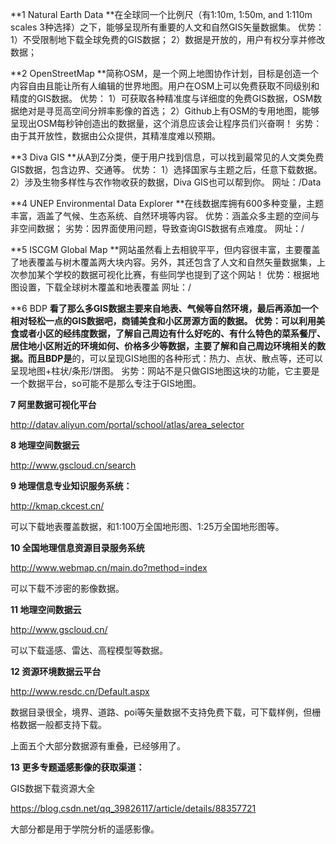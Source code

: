 **1 Natural Earth Data
**在全球同一个比例尺（有1:10m, 1:50m, and 1:110m scales 3种选择）之下，能够呈现所有重要的人文和自然GIS矢量数据集。
优势：
1）不受限制地下载全球免费的GIS数据；
2）数据是开放的，用户有权分享并修改数据；


**2 OpenStreetMap
**简称OSM，是一个网上地图协作计划，目标是创造一个内容自由且能让所有人编辑的世界地图。用户在OSM上可以免费获取不同级别和精度的GIS数据。
优势：
1）可获取各种精准度与详细度的免费GIS数据，OSM数据绝对是寻觅高空间分辨率影像的首选；
2）Github上有OSM的专用地图，能够呈现出OSM每秒钟创造出的数据量，这个消息应该会让程序员们兴奋啊！
劣势：由于其开放性，数据由公众提供，其精准度难以预期。


**3 Diva GIS
**从A到Z分类，便于用户找到信息，可以找到最常见的人文类免费GIS数据，包含边界、交通等。
优势：
1）选择国家与主题之后，任意下载数据。
2）涉及生物多样性与农作物收获的数据，Diva GIS也可以帮到你。
网址：/Data

**4 UNEP Environmental Data Explorer
**在线数据库拥有600多种变量，主题丰富，涵盖了气候、生态系统、自然环境等内容。
优势：涵盖众多主题的空间与非空间数据；
劣势：因界面使用问题，导致查询GIS数据有点难度。
网址：/


**5 ISCGM Global Map
**网站虽然看上去相貌平平，但内容很丰富，主要覆盖了地表覆盖与树木覆盖两大块内容。另外，其还包含了人文和自然矢量数据集，上次参加某个学校的数据可视化比赛，有些同学也提到了这个网站！
优势：根据地图设置，下载全球树木覆盖和地表覆盖
网址：/

**6 BDP
**看了那么多GIS数据主要来自地表、气候等自然环境，最后再添加一个相对轻松一点的GIS数据吧，商铺美食和小区房源方面的数据。
优势：可以利用美食或者小区的经纬度数据，了解自己周边有什么好吃的、有什么特色的菜系餐厅、居住地小区附近的环境如何、价格多少等数据，主要了解和自己周边环境相关的数据。而且BDP是**的，可以呈现GIS地图的各种形式：热力、点状、散点等，还可以呈现地图+柱状/条形/饼图。
劣势：网站不是只做GIS地图这块的功能，它主要是一个数据平台，so可能不是那么专注于GIS地图。

**7 阿里数据可视化平台**

http://datav.aliyun.com/portal/school/atlas/area_selector

**8 地理空间数据云**

http://www.gscloud.cn/search



**9 地理信息专业知识服务系统：**

http://kmap.ckcest.cn/

可以下载地表覆盖数据，和1:100万全国地形图、1:25万全国地形图等。

**10 全国地理信息资源目录服务系统**

http://www.webmap.cn/main.do?method=index

可以下载不涉密的影像数据。

**11 地理空间数据云**

http://www.gscloud.cn/

可以下载遥感、雷达、高程模型等数据。

**12 资源环境数据云平台**

http://www.resdc.cn/Default.aspx

数据目录很全，境界、道路、poi等矢量数据不支持免费下载，可下载样例，但栅格数据一般都支持下载。

上面五个大部分数据源有重叠，已经够用了。

**13 更多专题遥感影像的获取渠道：**

GIS数据下载资源大全

https://blog.csdn.net/qq_39826117/article/details/88357721

大部分都是用于学院分析的遥感影像。
